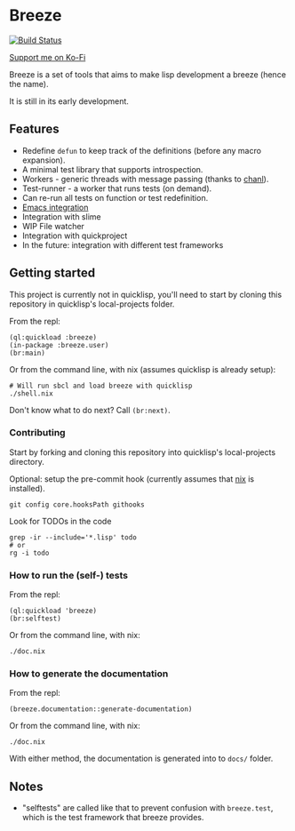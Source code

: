 # <a name="readme">Breeze</a>

<a href="https://travis-ci.org/fstamour/breeze">![Build Status](https://travis-ci.org/fstamour/breeze.svg?branch=master)</a>

<a href="https://ko-fi.com/F2F21YR7I">Support me on Ko-Fi</a>

Breeze is a set of tools that aims to make lisp development a breeze (hence the name).

It is still in its early development.

## Features

* Redefine `defun` to keep track of the definitions (before any macro expansion).
* A minimal test library that supports introspection.
* Workers - generic threads with message passing (thanks to [chanl](https://github.com/zkat/chanl)).
* Test-runner - a worker that runs tests (on demand).
* Can re-run all tests on function or test redefinition.
* [Emacs integration](#emacs)
* Integration with slime
* WIP File watcher
* Integration with quickproject
* In the future: integration with different test frameworks

## Getting started

This project is currently not in quicklisp, you'll need to start by
cloning this repository in quicklisp's local-projects folder.

From the repl:

	(ql:quickload :breeze)
	(in-package :breeze.user)
	(br:main)

Or from the command line, with nix (assumes quicklisp is already setup):

	# Will run sbcl and load breeze with quicklisp
	./shell.nix

Don't know what to do next? Call `(br:next)`.

### Contributing

Start by forking and cloning this repository into quicklisp's
local-projects directory.

Optional: setup the pre-commit hook (currently assumes that
[nix](https://nixos.org/) is installed).

	git config core.hooksPath githooks

Look for TODOs in the code

	grep -ir --include='*.lisp' todo
	# or
	rg -i todo

### How to run the (self-) tests

From the repl:

	(ql:quickload 'breeze)
	(br:selftest)

Or from the command line, with nix:

	./doc.nix

### How to generate the documentation

From the repl:

	(breeze.documentation::generate-documentation)

Or from the command line, with nix:

	./doc.nix

With either method, the documentation is generated into to `docs/`
folder.

## Notes

- "selftests" are called like that to prevent confusion with
  `breeze.test`, which is the test framework that breeze provides.
